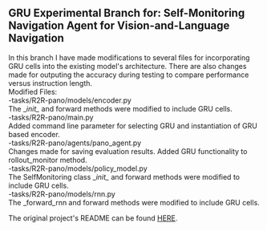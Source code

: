 ## GRU Experimental Branch for: Self-Monitoring Navigation Agent for Vision-and-Language Navigation
In this branch I have made modifications to several files for incorporating GRU cells into the existing model's architecture.
There are also changes made for outputing the accuracy during testing to compare performance versus instruction length.    
Modified Files:  
-tasks/R2R-pano/models/encoder.py  
    The \__init\__ and forward methods were modified to include GRU cells.  
-tasks/R2R-pano/main.py  
    Added command line parameter for selecting GRU and instantiation of GRU based encoder.  
-tasks/R2R-pano/agents/pano_agent.py  
    Changes made for saving evaluation results. Added GRU functionality to rollout_monitor method.  
-tasks/R2R-pano/models/policy_model.py  
    The SelfMonitoring class \__init\__ and forward methods were modified to include GRU cells.  
-tasks/R2R-pano/models/rnn.py  
    The \_forward\_rnn and forward methods were modified to include GRU cells.  
  
The original project's README can be found [HERE](https://github.com/charlesramey/selfmonitoring-agent/blob/master/README.md).
